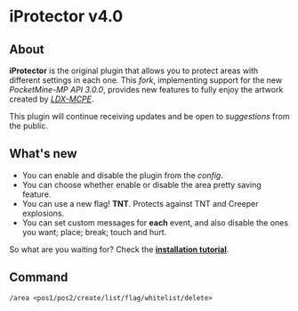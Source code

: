 # iProtector v4.0

## About
**iProtector** is the original plugin that allows you to protect areas with different settings in each one. This *fork*, implementing support for the new *PocketMine-MP API 3.0.0*, provides new features to fully enjoy the artwork created by [*LDX-MCPE*](https://github.com/LDX-MCPE).

This plugin will continue receiving updates and be open to *suggestions* from the public.

## What's new
- You can enable and disable the plugin from the *config*.
- You can choose whether enable or disable the area pretty saving feature.
- You can use a new flag! **TNT**. Protects against TNT and Creeper explosions.
- You can set custom messages for **each** event, and also disable the ones you want; place; break; touch and hurt.

So what are you waiting for?
Check the **[installation tutorial](https://github.com/kenygamer/iProtector-v4.0/wiki)**.

## Command

```
/area <pos1/pos2/create/list/flag/whitelist/delete>
```
